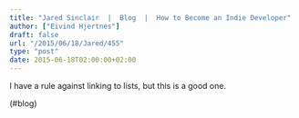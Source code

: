 ```yaml
---
title: "Jared Sinclair  |  Blog  |  How to Become an Indie Developer"
author: ["Eivind Hjertnes"]
draft: false
url: "/2015/06/18/Jared/455"
type: "post"
date: 2015-06-18T02:00:00+02:00
---
```


I have a rule against linking to lists, but this is a good one.

(#blog)
